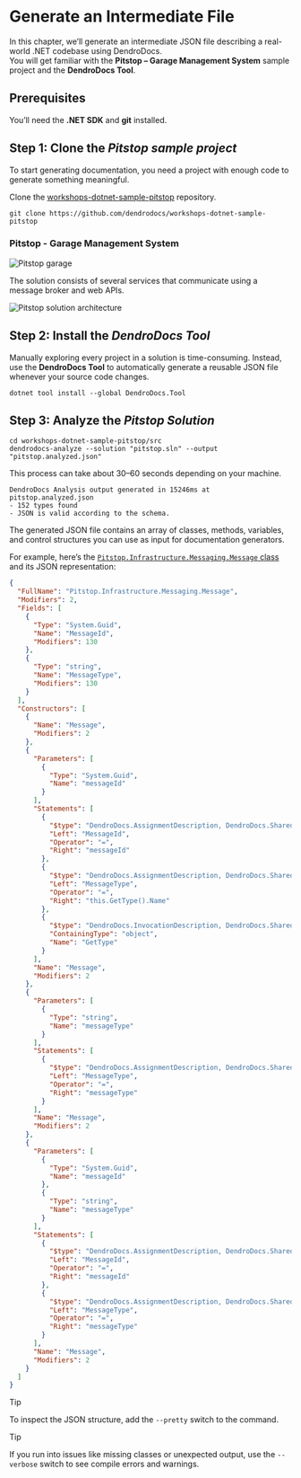 # Generate an Intermediate File

In this chapter, we’ll generate an intermediate JSON file describing a real-world .NET codebase using DendroDocs.  
You will get familiar with the **Pitstop – Garage Management System** sample project and the **DendroDocs Tool**.

## Prerequisites

You’ll need the **.NET SDK** and **git** installed.

## Step 1: Clone the *Pitstop sample project*

To start generating documentation, you need a project with enough code to generate something meaningful.

Clone the [workshops-dotnet-sample-pitstop](https://github.com/dendrodocs/workshops-dotnet-sample-pitstop) repository.

```shell
git clone https://github.com/dendrodocs/workshops-dotnet-sample-pitstop
```

### Pitstop - Garage Management System

![Pitstop garage](https://github.com/dendrodocs/workshops-dotnet-sample-pitstop/raw/main/pitstop-garage.png)

The solution consists of several services that communicate using a message broker and web APIs.

![Pitstop solution architecture](https://github.com/EdwinVW/pitstop/wiki/img/solution-architecture.png)

## Step 2: Install the *DendroDocs Tool*

Manually exploring every project in a solution is time-consuming.
Instead, use the **DendroDocs Tool** to automatically generate a reusable JSON file whenever your source code changes.

```shell
dotnet tool install --global DendroDocs.Tool
```

## Step 3: Analyze the *Pitstop Solution*

```shell
cd workshops-dotnet-sample-pitstop/src
dendrodocs-analyze --solution "pitstop.sln" --output "pitstop.analyzed.json"
```

This process can take about 30–60 seconds depending on your machine.

```text
DendroDocs Analysis output generated in 15246ms at pitstop.analyzed.json
- 152 types found
- JSON is valid according to the schema.
```

The generated JSON file contains an array of classes, methods, variables, and control structures you can use as input for documentation generators.

For example, here’s the [`Pitstop.Infrastructure.Messaging.Message` class](https://github.com/dendrodocs/workshops-dotnet-sample-pitstop/blob/main/src/Infrastructure.Messaging/Message.cs)
and its JSON representation:

```json
{
  "FullName": "Pitstop.Infrastructure.Messaging.Message",
  "Modifiers": 2,
  "Fields": [
    {
      "Type": "System.Guid",
      "Name": "MessageId",
      "Modifiers": 130
    },
    {
      "Type": "string",
      "Name": "MessageType",
      "Modifiers": 130
    }
  ],
  "Constructors": [
    {
      "Name": "Message",
      "Modifiers": 2
    },
    {
      "Parameters": [
        {
          "Type": "System.Guid",
          "Name": "messageId"
        }
      ],
      "Statements": [
        {
          "$type": "DendroDocs.AssignmentDescription, DendroDocs.Shared",
          "Left": "MessageId",
          "Operator": "=",
          "Right": "messageId"
        },
        {
          "$type": "DendroDocs.AssignmentDescription, DendroDocs.Shared",
          "Left": "MessageType",
          "Operator": "=",
          "Right": "this.GetType().Name"
        },
        {
          "$type": "DendroDocs.InvocationDescription, DendroDocs.Shared",
          "ContainingType": "object",
          "Name": "GetType"
        }
      ],
      "Name": "Message",
      "Modifiers": 2
    },
    {
      "Parameters": [
        {
          "Type": "string",
          "Name": "messageType"
        }
      ],
      "Statements": [
        {
          "$type": "DendroDocs.AssignmentDescription, DendroDocs.Shared",
          "Left": "MessageType",
          "Operator": "=",
          "Right": "messageType"
        }
      ],
      "Name": "Message",
      "Modifiers": 2
    },
    {
      "Parameters": [
        {
          "Type": "System.Guid",
          "Name": "messageId"
        },
        {
          "Type": "string",
          "Name": "messageType"
        }
      ],
      "Statements": [
        {
          "$type": "DendroDocs.AssignmentDescription, DendroDocs.Shared",
          "Left": "MessageId",
          "Operator": "=",
          "Right": "messageId"
        },
        {
          "$type": "DendroDocs.AssignmentDescription, DendroDocs.Shared",
          "Left": "MessageType",
          "Operator": "=",
          "Right": "messageType"
        }
      ],
      "Name": "Message",
      "Modifiers": 2
    }
  ]
}
```

> [!TIP]
> To inspect the JSON structure, add the `--pretty` switch to the command.

> [!TIP]
> If you run into issues like missing classes or unexpected output, use the `--verbose` switch to see compile errors and warnings.
